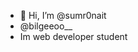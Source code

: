- 👋 Hi, I’m @sumr0nait
- @bilgeeoo__
- Im web developer student

<!---
sumr0nait/sumr0nait is a ✨ special ✨ repository because its `README.md` (this file) appears on your GitHub profile.
You can click the Preview link to take a look at your changes.
--->
